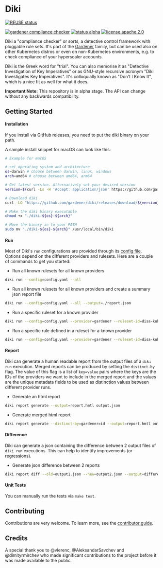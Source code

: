# Diki
[![REUSE status](https://api.reuse.software/badge/github.com/gardener/diki)](https://api.reuse.software/info/github.com/gardener/diki)

[![gardener compliance checker](https://badgen.net/badge/gardener/compliance-checker/009f76)](https://github.com/gardener)
[![status alpha](https://badgen.net/badge/status/alpha/d8624d)](https://badgen.net/badge/status/alpha/d8624d)
[![license apache 2.0](https://badgen.net/badge/license/apache-2.0/8ab803)](https://opensource.org/licenses/Apache-2.0)


Diki a "compliance checker" or sorts, a detective control framework with pluggable rule sets. It's part of the [Gardener](https://github.com/gardener) family, but can be used also on other Kubernetes distros or even on non-Kubernetes environments, e.g. to check compliance of your hyperscaler accounts.

Diki is the Greek word for "trial". You can also memorise it as "Detective Investigation of Key Imperatives" or as GNU-style recursive acronym "Diki Investigates Key Imperatives". It's colloquially known as "Don't I Know It", which is a nice fit as well for what it does.

**Important Note:** This repository is in alpha stage. The API can change without any backwards compatibility.

## Getting Started

#### Installation

If you install via GitHub releases, you need to put the diki binary on your path.

A sample install snippet for macOS can look like this:
```bash
# Example for macOS

# set operating system and architecture
os=darwin # choose between darwin, linux, windows
arch=amd64 # choose between amd64, arm64

# Get latest version. Alternatively set your desired version
version=$(curl -Ls -H 'Accept: application/json' https://github.com/gardener/diki/releases/latest | jq -r '.tag_name')

# Download diki
curl -LO "https://github.com/gardener/diki/releases/download/${version}/diki-${os}-${arch}"

# Make the diki binary executable
chmod +x "./diki-${os}-${arch}"

# Move the binary in to your PATH
sudo mv "./diki-${os}-${arch}" /usr/local/bin/diki
```

#### Run

Most of Diki's `run` configurations are provided through its [config file](./config.yaml). Options depend on the different providers and rulesets. Here are a couple of commands to get you started:

- Run all known rulesets for all known providers
```bash
diki run --config=config.yaml --all
```

- Run all known rulesets for all known providers and create a summary json report file
```bash
diki run --config=config.yaml --all --output=./report.json
```

- Run a specific ruleset for a known provider
```bash
diki run --config=config.yaml --provider=gardener --ruleset-id=disa-kubernetes-stig --ruleset-version=v1r11
```

- Run a specific rule defined in a ruleset for a known provider
```bash
diki run --config=config.yaml --provider=gardener --ruleset-id=disa-kubernetes-stig --ruleset-version=v1r11 --rule-id=242414
```

#### Report

Diki can generate a human readable report from the output files of a `diki run` execution. Merged reports can be produced by setting the `distinct-by` flag. The value of this flag is a list of `key=value` pairs where the keys are the IDs of the providers we want to include in the merged report and the values are the unique metadata fields to be used as distinction values between different provider runs.

- Generate an html report
```bash
diki report generate --output=report.hmtl output.json
```

- Generate merged html report
```bash
diki report generate --distinct-by=gardener=id --output=report.hmtl output1.json output2.json
```

#### Difference

Diki can generate a json containing the difference between 2 output files of `diki run` executions. This can help to identify improvements (or regressions).

- Generate json difference between 2 reports
```bash
diki report diff --old=output1.json --new=output2.json --output=difference.json
```

#### Unit Tests

You can manually run the tests via `make test`.

## Contributing

Contributions are very welcome. To learn more, see the [contributor guide](https://gardener.cloud/docs/contribute).

## Credits

A special thank you to @vlerenc, @AleksandarSavchev and @dimityrmirchev who made significant contributions to the project before it was made available to the public.
